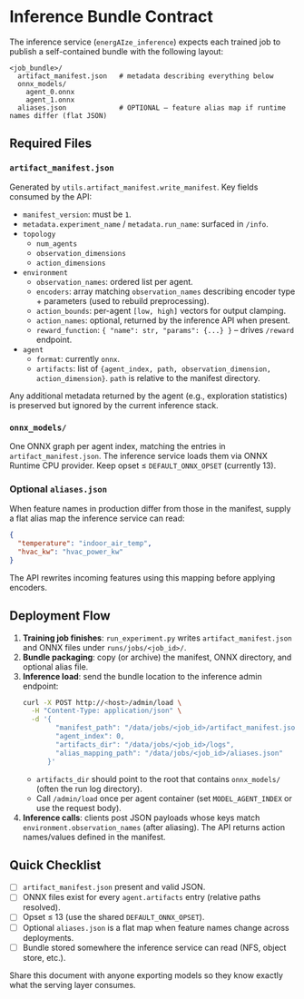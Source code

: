 # Inference Bundle Contract

The inference service (`energAIze_inference`) expects each trained job to publish a self-contained bundle with the following layout:

```
<job_bundle>/
  artifact_manifest.json   # metadata describing everything below
  onnx_models/
    agent_0.onnx
    agent_1.onnx
  aliases.json             # OPTIONAL – feature alias map if runtime names differ (flat JSON)
```

## Required Files

### `artifact_manifest.json`
Generated by `utils.artifact_manifest.write_manifest`. Key fields consumed by the API:

- `manifest_version`: must be `1`.
- `metadata.experiment_name` / `metadata.run_name`: surfaced in `/info`.
- `topology`
  - `num_agents`
  - `observation_dimensions`
  - `action_dimensions`
- `environment`
  - `observation_names`: ordered list per agent.
  - `encoders`: array matching `observation_names` describing encoder type + parameters (used to rebuild preprocessing).
  - `action_bounds`: per-agent `[low, high]` vectors for output clamping.
  - `action_names`: optional, returned by the inference API when present.
  - `reward_function`: `{ "name": str, "params": {...} }` – drives `/reward` endpoint.
- `agent`
  - `format`: currently `onnx`.
  - `artifacts`: list of `{agent_index, path, observation_dimension, action_dimension}`. `path` is relative to the manifest directory.

Any additional metadata returned by the agent (e.g., exploration statistics) is preserved but ignored by the current inference stack.

### `onnx_models/`
One ONNX graph per agent index, matching the entries in `artifact_manifest.json`. The inference service loads them via ONNX Runtime CPU provider. Keep opset ≤ `DEFAULT_ONNX_OPSET` (currently 13).

### Optional `aliases.json`
When feature names in production differ from those in the manifest, supply a flat alias map the inference service can read:

```json
{
  "temperature": "indoor_air_temp",
  "hvac_kw": "hvac_power_kw"
}
```

The API rewrites incoming features using this mapping before applying encoders.

## Deployment Flow

1. **Training job finishes**: `run_experiment.py` writes `artifact_manifest.json` and ONNX files under `runs/jobs/<job_id>/`.
2. **Bundle packaging**: copy (or archive) the manifest, ONNX directory, and optional alias file.
3. **Inference load**: send the bundle location to the inference admin endpoint:
   ```bash
   curl -X POST http://<host>/admin/load \
     -H "Content-Type: application/json" \
     -d '{
           "manifest_path": "/data/jobs/<job_id>/artifact_manifest.json",
           "agent_index": 0,
           "artifacts_dir": "/data/jobs/<job_id>/logs",
           "alias_mapping_path": "/data/jobs/<job_id>/aliases.json"
         }'
   ```
   - `artifacts_dir` should point to the root that contains `onnx_models/` (often the run log directory).
   - Call `/admin/load` once per agent container (set `MODEL_AGENT_INDEX` or use the request body).
4. **Inference calls**: clients post JSON payloads whose keys match `environment.observation_names` (after aliasing). The API returns action names/values defined in the manifest.

## Quick Checklist

- [ ] `artifact_manifest.json` present and valid JSON.
- [ ] ONNX files exist for every `agent.artifacts` entry (relative paths resolved).
- [ ] Opset ≤ 13 (use the shared `DEFAULT_ONNX_OPSET`).
- [ ] Optional `aliases.json` is a flat map when feature names change across deployments.
- [ ] Bundle stored somewhere the inference service can read (NFS, object store, etc.).

Share this document with anyone exporting models so they know exactly what the serving layer consumes.
